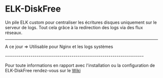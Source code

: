 # ELK-DiskFree


Un pile ELK custom pour centraliser les écritures disques uniquement sur le serveur de logs.
Tout cela grâce à la redirection des logs via des flux réseaux.

-----------------------------------------------------------------------
<p>A ce jour => Utilisable pour Nginx et les logs systèmes</p>
-----------------------------------------------------------------------

Pour toute informations en rapport avec l'installation ou la configuration de ELK-DiskFree rendez-vous sur le [Wiki](https://github.com/alexandrebouthinon/ELK-DiskFree/wiki/Accueil)
